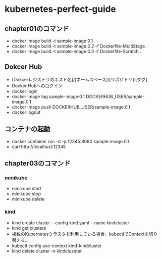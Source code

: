 # kubernetes-perfect-guide

## chapter01のコマンド
 * docker image build -t sample-image:0.1
 * docker image build -t sample-image:0.2 -f Dockerfile-MultiStage .
 * docker image build -t sample-image:0.3 -f Dockerfile-Scratch .
 ## Dokcer Hub
  * [Dokcerレジストリのホスト名]/[ネームスペース]/[リポジトリ]:[タグ]
   * Docker Hubへのログイン
   * docker login
   * docker image tag sample-image:0.1 DOCKERHUB_USER/sample-image:0.1
   * docker image push DOCKERHUB_USER/sample-image:0.1
   * docker logout
 ## コンテナの起動
  * docker container run -d -p 12345:8080 sample-image:0.1
  * curl http://localhost:12345

## chapter03のコマンド
### minikube
  * minikube start
  * minikube stop
  * minikube delete
### kind
 * kind create cluster --config kind.yaml --name kindcluster
 * kind get clusters
 * 複数のKubernetesクラスタを利用している場合、kubectlでContextを切り替える。
 * kubectl config use-context kind-kindcluster
 * kind delete cluster -n kindcluseter
